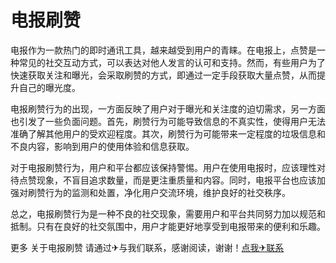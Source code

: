 # 电报刷赞

电报作为一款热门的即时通讯工具，越来越受到用户的青睐。在电报上，点赞是一种常见的社交互动方式，可以表达对他人发言的认可和支持。然而，有些用户为了快速获取关注和曝光，会采取刷赞的方式，即通过一定手段获取大量点赞，从而提升自己的曝光度。

电报刷赞行为的出现，一方面反映了用户对于曝光和关注度的迫切需求，另一方面也引发了一些负面问题。首先，刷赞行为可能导致信息的不真实性，使得用户无法准确了解其他用户的受欢迎程度。其次，刷赞行为可能带来一定程度的垃圾信息和不良内容，影响到用户的使用体验和信息获取。

对于电报刷赞行为，用户和平台都应该保持警惕。用户在使用电报时，应该理性对待点赞现象，不盲目追求数量，而是更注重质量和内容。同时，电报平台也应该加强对刷赞行为的监测和处置，净化用户交流环境，维护良好的社交秩序。

总之，电报刷赞行为是一种不良的社交现象，需要用户和平台共同努力加以规范和抵制。只有在良好的社交氛围中，用户才能更好地享受到电报带来的便利和乐趣。

更多 关于电报刷赞 请通过✈与我们联系，感谢阅读，谢谢！[点我✈联系](https://ss.k02.cc)